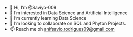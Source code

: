 - 👋 Hi, I’m @Saviyo-009
- 👀 I’m interested in Data Science and Artificial Intelligence
- 🌱 I’m currently learning Data Science
- 💞️ I’m looking to collaborate on SQL and Phyton Projects.
- 📫 Reach me oh anifsavio.rodrigues09@gmail.com

<!---
Saviyo-009/Saviyo-009 is a ✨ special ✨ repository because its `README.md` (this file) appears on your GitHub profile.
You can click the Preview link to take a look at your changes.
--->
